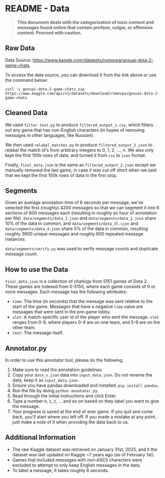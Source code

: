# README - Data

> **This document deals with the categorization of toxic content and messages found online that contain profane, vulgar, or offensive content. Proceed with caution.**

## Raw Data

Data Source: <https://www.kaggle.com/datasets/romovpa/gosuai-dota-2-game-chats> 

To access the data source, you can download it from the link above or use the command below:

`curl -L gosuai-dota-2-game-chats.zip https://www.kaggle.com/api/v1/datasets/download/romovpa/gosuai-dota-2-game-chats`

## Cleaned Data

We used `filter.text.py` to produce `filtered_output_1.csv`, which filters out any game that has non-English characters (in hopes of removing messages in other languages, like Russian).

We then used `relabel_matches.py` to produce `filtered_output_2.json` to relabel the match id's from arbitrary integers to 0, 1, 2, ..., n. We also only kept the first 100k rows of data, and turned it from `csv` to `json` format.

Finally, `final_data.json` is the same as `filtered_output_2.json` except we manually removed the last game, in case it was cut off short when we said that we kept the first 100k rows of data in the first stop.

## Segments

Given an average annotation time of 6 seconds per message, we've selected the first (roughly) 4200 messages so that we can segment it into 8 sections of 600 messages each (resulting in roughly an hour of annotation per file). `data/segments/data_1.json` and `data/segments/data_2.json` share 10% of the data in common, and `data/segments/data_3l.sjon` and `data/segments/data_4.json` share 5% of the data in common, resulting roughly 3600 unique messages and roughly 600 repeated message instances.

`data/segments/verify.py` was used to verify message counts and duplicate message count.

## How to use the Data

`final_data.json` is a collection of chatlogs from 5151 games of Dota 2. These games are indexed from 0-5150, where each game consists of 0 or more messages. Each message has the following attributes:

- `time`: The time (in seconds) that the message was sent relative to the start of the game. Messages that have a negative `time` value are messages that were sent in the pre-game lobby.
- `slot`: A match-specific user id of the player who sent the message. `slot` ranges from 0-9, where players 0-4 are on one team, and 5-9 are on the other team.
- `text`: The message itself.

## Annotator.py

In order to use this annotator tool, please do the following.

1) Make sure to read the annotation guidelines.
2) Copy your `data_x.json` data into `input_data.json`. Do not rename the data, keep it as `input_data.json`.
3) Ensure you have pandas downloaded and installed. `pip install pandas`.
4) Run the file by doing `python annotator.py`.
5) Read through the initial instructions and click Enter.
6) Type a number `0`, `1`, `2`, ... and so on based on they label you want to give the message.
7) Your progress is saved at the end of ever game. If you quit and come back, you'll start where you left off. If you made a mistake at any point, just make a note of it when providing the data back to us.

## Additional Information

- The raw Kaggle dataset was retrieved on January 31st, 2025, and it the dataset was last updated on Kaggle ~7 years ago (as of February 1st).
- Games that included messages with non-ASCII characters were excluded to attempt to only keep English messages in the data.
- To label a message, it takes roughly 6 seconds.